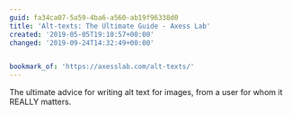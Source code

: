 ```yaml
---
guid: fa34ca07-5a59-4ba6-a560-ab19f96338d0
title: 'Alt-texts: The Ultimate Guide - Axess Lab'
created: '2019-05-05T19:10:57+00:00'
changed: '2019-09-24T14:32:49+00:00'


bookmark_of: 'https://axesslab.com/alt-texts/'
---
```


The ultimate advice for writing alt text for images, from a user for whom it REALLY matters. 

